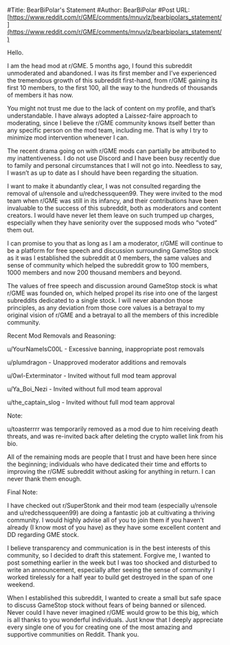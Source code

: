 #Title: BearBiPolar's Statement
#Author: BearBiPolar
#Post URL: [https://www.reddit.com/r/GME/comments/mnuvlz/bearbipolars_statement/](https://www.reddit.com/r/GME/comments/mnuvlz/bearbipolars_statement/)


Hello.

I am the head mod at r/GME. 5 months ago, I found this subreddit unmoderated and abandoned. I was its first member and I’ve experienced the tremendous growth of this subreddit first-hand, from r/GME gaining its first 10 members, to the first 100, all the way to the hundreds of thousands of members it has now.

You might not trust me due to the lack of content on my profile, and that’s understandable. I have always adopted a Laissez-faire approach to moderating, since I believe the r/GME community knows itself better than any specific person on the mod team, including me. That is why I try to minimize mod intervention whenever I can.

The recent drama going on with r/GME mods can partially be attributed to my inattentiveness. I do not use Discord and I have been busy recently due to family and personal circumstances that I will not go into. Needless to say, I wasn’t as up to date as I should have been regarding the situation.

I want to make it abundantly clear, I was not consulted regarding the removal of u/rensole and u/redchessqueen99. They were invited to the mod team when r/GME was still in its infancy, and their contributions have been invaluable to the success of this subreddit, both as moderators and content creators. I would have never let them leave on such trumped up charges, especially when they have seniority over the supposed mods who “voted” them out.

I can promise to you that as long as I am a moderator, r/GME will continue to be a platform for free speech and discussion surrounding GameStop stock as it was I established the subreddit at 0 members, the same values and sense of community which helped the subreddit grow to 100 members, 1000 members and now 200 thousand members and beyond.

The values of free speech and discussion around GameStop stock is what r/GME was founded on, which helped propel its rise into one of the largest subreddits dedicated to a single stock. I will never abandon those principles, as any deviation from those core values is a betrayal to my original vision of r/GME and a betrayal to all the members of this incredible community.

Recent Mod Removals and Reasoning:

u/YourNameIsC00L \- Excessive banning, inappropriate post removals

u/plumdragon \- Unapproved moderator additions and removals

u/0wl-Exterminator \- Invited without full mod team approval

u/Ya_Boi_Nezi \- Invited without full mod team approval

u/the_captain_slog \- Invited without full mod team approval

Note:

u/toasterrrr was temporarily removed as a mod due to him receiving death threats, and was re-invited back after deleting the crypto wallet link from his bio.

All of the remaining mods are people that I trust and have been here since the beginning; individuals who have dedicated their time and efforts to improving the r/GME subreddit without asking for anything in return. I can never thank them enough.

Final Note:

I have checked out r/SuperStonk and their mod team (especially u/rensole and u/redchessqueen99) are doing a fantastic job at cultivating a thriving community. I would highly advise all of you to join them if you haven’t already (I know most of you have) as they have some excellent content and DD regarding GME stock.

I believe transparency and communication is in the best interests of this community, so I decided to draft this statement. Forgive me, I wanted to post something earlier in the week but I was too shocked and disturbed to write an announcement, especially after seeing the sense of community I worked tirelessly for a half year to build get destroyed in the span of one weekend.

When I established this subreddit, I wanted to create a small but safe space to discuss GameStop stock without fears of being banned or silenced. Never could I have never imagined r/GME would grow to be this big, which is all thanks to you wonderful individuals. Just know that I deeply appreciate every single one of you for creating one of the most amazing and supportive communities on Reddit. Thank you.